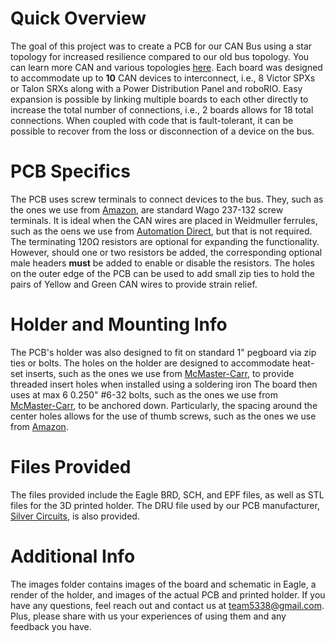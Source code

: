 # Quick Overview
The goal of this project was to create a PCB for our CAN Bus using a star topology for increased resilience compared to our old bus topology.
You can learn more CAN and various topologies [here](www.mindsensors.com/content/86-can-and-its-topology).
Each board was designed to accommodate up to **10** CAN devices to interconnect, i.e., 8 Victor SPXs or Talon SRXs along with a Power Distribution Panel and roboRIO.
Easy expansion is possible by linking multiple boards to each other directly to increase the total number of connections, i.e., 2 boards allows for 18 total connections.
When coupled with code that is fault-tolerant, it can be possible to recover from the loss or disconnection of a device on the bus.

# PCB Specifics
The PCB uses screw terminals to connect devices to the bus.
They, such as the ones we use from [Amazon](https://www.amazon.com/gp/product/B00EZ3QPCU/), are standard Wago 237-132 screw terminals.
It is ideal when the CAN wires are placed in Weidmuller ferrules, such as the oens we use from [Automation Direct](https://www.automationdirect.com/adc/Shopping/Catalog/Wiring_Solutions/BM_Group_-_Wire_End_Connectors/Insulated_Ferrules/DIN_Color_Single_Wire/BM-00601), but that is not required.
The terminating  120Ω resistors are optional for expanding the functionality.
However, should one or two resistors be added, the corresponding optional male headers **must** be added to enable or disable the resistors.
The holes on the outer edge of the PCB can be used to add small zip ties to hold the pairs of Yellow and Green CAN wires to provide strain relief.

# Holder and Mounting Info
The PCB's holder was also designed to fit on standard 1" pegboard via zip ties or bolts.
The holes on the holder are designed to accommodate heat-set inserts, such as the ones we use from [McMaster-Carr](https://www.mcmaster.com/#93365a132/=1b46wa6), to provide threaded insert holes when installed using a soldering iron
The board then uses at max 6 0.250" #6-32 bolts, such as the ones we use from [McMaster-Carr](https://www.mcmaster.com/#91251a144/=1bf0myv), to be anchored down.
Particularly, the spacing around the center holes allows for the use of thumb screws, such as the ones we use from [Amazon](https://www.amazon.com/Anodized-Aluminum-Computer-Thumbscrews-Thread/dp/B00BGZ1OFI/).

# Files Provided
The files provided include the Eagle BRD, SCH, and EPF files, as well as STL files for the 3D printed holder.
The DRU file used by our PCB manufacturer, [Silver Circuits](http://www.custompcb.com), is also provided.

# Additional Info
The images folder contains images of the board and schematic in Eagle, a render of the holder, and images of the actual PCB and printed holder.
If you have any questions, feel reach out and contact us at team5338@gmail.com.
Plus, please share with us your experiences of using them and any feedback you have.
